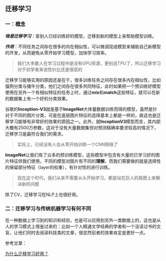 ## 迁移学习

### 一：概念

***啥是迁移学习***：拿别人已经训练好的模型，迁移到新的模型上来帮助模型训练。

***作用***：不同任务之间存在很多的内在相似性，可以微调现成模型来辅助自己新模型的开发，从而避免从零开始学习模型，加快学习效率。

> 我们大多数人在学习过程中是没有GPU资源，更别说TPU了，所以迁移学习对于初学者来说性价比还是很高的



迁移学习能够实用的原因还是在于，很多训练任务之间存在很多内在相似性，比如猫狗分类与猪牛分类，他们之间存在很多共同特征，此时如果把一个预训练好模型使用在另外一个有相似特征的任务上时，通过**mix**和**match**这些特征，就可以在新的数据集上有一个好的分类效果。

谷歌的**Inception-V3**就是基于**ImageNet**大体量数据训练而得的模型，虽然是针对于不同的图片分类，可是在底层图片特征的选择基本上都是一样的，故这也是迁移学习能够有非常好的效果的原因之一。此外，就**InceptionV3**模型而言，其内部大概有2500万参数，这对于没有大量数据集但对预测精确率要求较高的情况下，迁移学习是最符合我们的需求。

> 实际上，已经没有人会从零开始训练一个CNN网络了

**ImageNet**让我们有了众多的预训练模型，这些模型中包含有大量的已学习好的图片特征供我们使用，不同的模型对图片有不同的**理解**，而我们需要做的就是选择性的保留部分特征（layer的权重），有针对性的进行训练。

> 现在这个时代，我们从来不需要从头开始学习，都是站在巨人的肩膀上来解决新的问题



除了CV，迁移学习在NLP上也很好用。



### 二：迁移学习与传统机器学习有何不同

在一种数据上学习到的知识和经验，也是可以应用到另外一类数据上的，这也是从人的学习模式上借鉴过来的：比如一个人精通文学经典的学者和一个没读过书的文盲，让他们同时去阅读科技类的文章，很显然前者的效果肯定是更好一点。

参考文章：

[为什么迁移学习好用？](https://www.quora.com/Why-does-transfer-learning-works-Is-it-because-the-source-and-the-target-task-are-similar-Or-is-it-because-the-dataset-used-in-source-task-is-good-enough-that-its-representation-can-be-used-to-discover-patterns-from)





